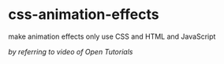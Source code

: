 # css-animation-effects
make animation effects only use CSS and HTML and JavaScript


_by referring to video of Open Tutorials_
